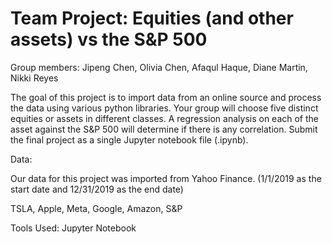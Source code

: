 # Team Project: Equities (and other assets) vs the S&amp;P 500

Group members: Jipeng Chen, Olivia Chen, Afaqul Haque, Diane Martin, Nikki Reyes

The goal of this project is to import data from an online source and process the data using various python libraries. Your group will choose five distinct equities or assets in different classes. A regression analysis on each of the asset against the S&P 500 will determine if there is any correlation. Submit the final project as a single Jupyter notebook file (.ipynb).

Data:

Our data for this project was imported from Yahoo Finance. (1/1/2019 as the start date and 12/31/2019 as the end date)

TSLA, Apple, Meta, Google, Amazon, S&P

Tools Used: Jupyter Notebook
